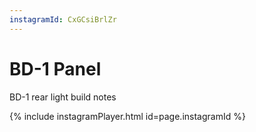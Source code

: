 ```yaml
---
instagramId: CxGCsiBrlZr
---
```

# BD-1 Panel
BD-1 rear light build notes

{% include instagramPlayer.html id=page.instagramId %}
